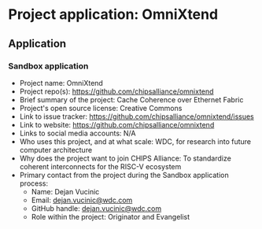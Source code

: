 # Project application: OmniXtend

## Application

### Sandbox application

* Project name: OmniXtend
* Project repo(s): https://github.com/chipsalliance/omnixtend
* Brief summary of the project: Cache Coherence over Ethernet Fabric
* Project's open source license: Creative Commons
* Link to issue tracker: https://github.com/chipsalliance/omnixtend/issues
* Link to website: https://github.com/chipsalliance/omnixtend
* Links to social media accounts: N/A
* Who uses this project, and at what scale: WDC, for research into future computer architecture
* Why does the project want to join CHIPS Alliance: To standardize coherent interconnects for the RISC-V ecosystem
* Primary contact from the project during the Sandbox application process:
  * Name: Dejan Vucinic
  * Email: dejan.vucinic@wdc.com
  * GitHub handle: dejan.vucinic@wdc.com
  * Role within the project: Originator and Evangelist
